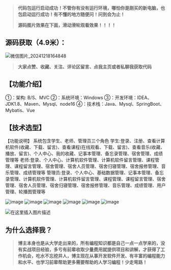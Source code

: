 > **代码包运行启动成功！不管你有没有运行环境，哪怕你是刚买的新电脑，也包启动运行成功！有不懂的地方随便问！问到会为止！**
> 
> **源码图片效果在下面，滑动滑轮观看效果！！！！**
## 源码获取（4.9米）：
![微信图片_20241218164848](https://github.com/user-attachments/assets/c392f854-fb53-4a3e-a8bb-5bd18fce1843)

> **大家点赞、收藏、关注、评论区留言、点我主页或者私聊我获取代码**

## 【功能介绍】
①：架构: B/S、MVC
②：系统环境：Windows
③：开发环境：IDEA、JDK1.8、Maven、Mysql、node16
④：技术栈：Java、Mysql、SpringBoot、Mybatis、Vue
## 【技术选型】
【功能说明】
系统包含学生、老师、管理员三个角色
学生:登录、注册、查看计算机软件(收藏、下载、留言)、查看课程(在线观看、下载、留言)、查看音乐(收藏、播放、留言)、个人中心、我的收藏、记事本管理、备忘录管理、宿舍管理、成绩管理等
老师:登录、个人中心、计算机软件管理、计算机软件留言管理、课程管理、课程留言管理、宿舍管理、宿舍人员管理、宿舍归寝管理、宿舍报修管理、音乐管理、成绩管理等
管理员:登录、个人中心、基础数据管理、记事本管理、备忘录管理、计算机软件管理、计算机软件留言管理、课程管理、课程留言管理、宿舍管理、宿舍人员管理、宿舍归寝管理、宿舍报修管理、音乐管理、成绩管理、用户管理、轮播图管理等

![image](https://github.com/user-attachments/assets/187b5e69-cfef-4822-9718-36cfb4aad8b1)
![image](https://github.com/user-attachments/assets/f290b210-1746-4899-9cb8-43c36bad6020)
![image](https://github.com/user-attachments/assets/e0e59460-0720-4952-a86d-96bf61c16036)
![image](https://github.com/user-attachments/assets/01809955-fa2a-4555-9e14-5ee9acc84de0)
![image](https://github.com/user-attachments/assets/d3a93485-df03-46ec-aab3-0a64e98a1188)
![image](https://github.com/user-attachments/assets/5a9a9176-e3df-452c-9976-0a9e9d1bf5be)

![在这里插入图片描述](https://i-blog.csdnimg.cn/direct/4269290041ae4c9a99b3121cbec1fee6.png)
## 为什么选择我？

> **博主本身也是从大学走出来的，所有编程知识都是自己一点一点学来的，没有实战项目经验，多亏有前辈收取少量费用就提供项目和讲解，才获得了工作机会，吃水不忘挖井人，博主现在从事开发软件开发、有丰富的编程能力和水平、也学习前辈帮助更多需要帮助的人学习编程！少走弯路！**


